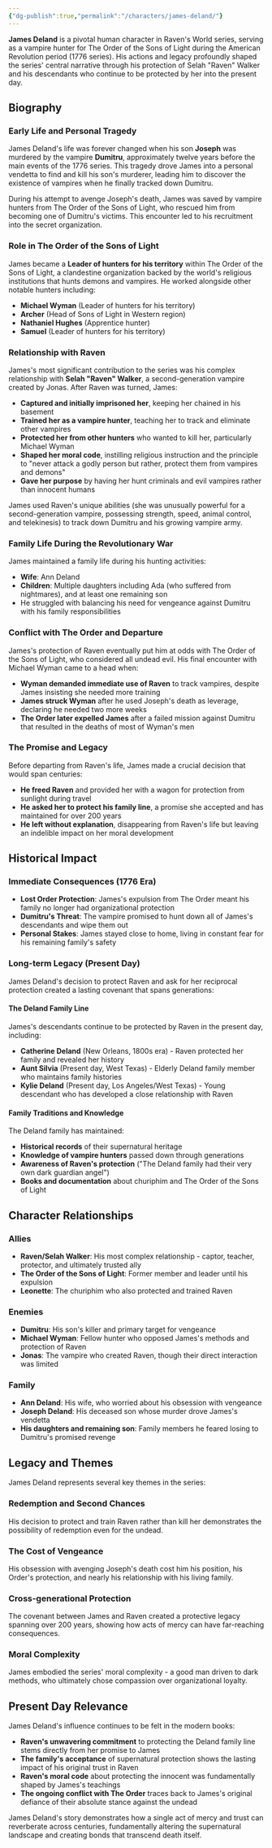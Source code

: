 ```yaml
---
{"dg-publish":true,"permalink":"/characters/james-deland/"}
---
```




**James Deland** is a pivotal human character in Raven's World series, serving as a vampire hunter for The Order of the Sons of Light during the American Revolution period (1776 series). His actions and legacy profoundly shaped the series' central narrative through his protection of Selah "Raven" Walker and his descendants who continue to be protected by her into the present day.

## Biography

### Early Life and Personal Tragedy

James Deland's life was forever changed when his son **Joseph** was murdered by the vampire **Dumitru**, approximately twelve years before the main events of the 1776 series. This tragedy drove James into a personal vendetta to find and kill his son's murderer, leading him to discover the existence of vampires when he finally tracked down Dumitru.

During his attempt to avenge Joseph's death, James was saved by vampire hunters from The Order of the Sons of Light, who rescued him from becoming one of Dumitru's victims. This encounter led to his recruitment into the secret organization.

### Role in The Order of the Sons of Light

James became a **Leader of hunters for his territory** within The Order of the Sons of Light, a clandestine organization backed by the world's religious institutions that hunts demons and vampires. He worked alongside other notable hunters including:

- **Michael Wyman** (Leader of hunters for his territory)
- **Archer** (Head of Sons of Light in Western region)
- **Nathaniel Hughes** (Apprentice hunter)
- **Samuel** (Leader of hunters for his territory)

### Relationship with Raven

James's most significant contribution to the series was his complex relationship with **Selah "Raven" Walker**, a second-generation vampire created by Jonas. After Raven was turned, James:

- **Captured and initially imprisoned her**, keeping her chained in his basement
- **Trained her as a vampire hunter**, teaching her to track and eliminate other vampires
- **Protected her from other hunters** who wanted to kill her, particularly Michael Wyman
- **Shaped her moral code**, instilling religious instruction and the principle to "never attack a godly person but rather, protect them from vampires and demons"
- **Gave her purpose** by having her hunt criminals and evil vampires rather than innocent humans

James used Raven's unique abilities (she was unusually powerful for a second-generation vampire, possessing strength, speed, animal control, and telekinesis) to track down Dumitru and his growing vampire army.

### Family Life During the Revolutionary War

James maintained a family life during his hunting activities:

- **Wife**: Ann Deland
- **Children**: Multiple daughters including Ada (who suffered from nightmares), and at least one remaining son
- He struggled with balancing his need for vengeance against Dumitru with his family responsibilities

### Conflict with The Order and Departure

James's protection of Raven eventually put him at odds with The Order of the Sons of Light, who considered all undead evil. His final encounter with Michael Wyman came to a head when:

- **Wyman demanded immediate use of Raven** to track vampires, despite James insisting she needed more training
- **James struck Wyman** after he used Joseph's death as leverage, declaring he needed two more weeks
- **The Order later expelled James** after a failed mission against Dumitru that resulted in the deaths of most of Wyman's men

### The Promise and Legacy

Before departing from Raven's life, James made a crucial decision that would span centuries:

- **He freed Raven** and provided her with a wagon for protection from sunlight during travel
- **He asked her to protect his family line**, a promise she accepted and has maintained for over 200 years
- **He left without explanation**, disappearing from Raven's life but leaving an indelible impact on her moral development

## Historical Impact

### Immediate Consequences (1776 Era)

- **Lost Order Protection**: James's expulsion from The Order meant his family no longer had organizational protection
- **Dumitru's Threat**: The vampire promised to hunt down all of James's descendants and wipe them out
- **Personal Stakes**: James stayed close to home, living in constant fear for his remaining family's safety

### Long-term Legacy (Present Day)

James Deland's decision to protect Raven and ask for her reciprocal protection created a lasting covenant that spans generations:

#### The Deland Family Line

James's descendants continue to be protected by Raven in the present day, including:

- **Catherine Deland** (New Orleans, 1800s era) - Raven protected her family and revealed her history
- **Aunt Silvia** (Present day, West Texas) - Elderly Deland family member who maintains family histories
- **Kylie Deland** (Present day, Los Angeles/West Texas) - Young descendant who has developed a close relationship with Raven

#### Family Traditions and Knowledge

The Deland family has maintained:

- **Historical records** of their supernatural heritage
- **Knowledge of vampire hunters** passed down through generations
- **Awareness of Raven's protection** ("The Deland family had their very own dark guardian angel")
- **Books and documentation** about churiphim and The Order of the Sons of Light

## Character Relationships

### Allies

- **Raven/Selah Walker**: His most complex relationship - captor, teacher, protector, and ultimately trusted ally
- **The Order of the Sons of Light**: Former member and leader until his expulsion
- **Leonette**: The churiphim who also protected and trained Raven

### Enemies

- **Dumitru**: His son's killer and primary target for vengeance
- **Michael Wyman**: Fellow hunter who opposed James's methods and protection of Raven
- **Jonas**: The vampire who created Raven, though their direct interaction was limited

### Family

- **Ann Deland**: His wife, who worried about his obsession with vengeance
- **Joseph Deland**: His deceased son whose murder drove James's vendetta
- **His daughters and remaining son**: Family members he feared losing to Dumitru's promised revenge

## Legacy and Themes

James Deland represents several key themes in the series:

### Redemption and Second Chances

His decision to protect and train Raven rather than kill her demonstrates the possibility of redemption even for the undead.

### The Cost of Vengeance

His obsession with avenging Joseph's death cost him his position, his Order's protection, and nearly his relationship with his living family.

### Cross-generational Protection

The covenant between James and Raven created a protective legacy spanning over 200 years, showing how acts of mercy can have far-reaching consequences.

### Moral Complexity

James embodied the series' moral complexity - a good man driven to dark methods, who ultimately chose compassion over organizational loyalty.

## Present Day Relevance

James Deland's influence continues to be felt in the modern books:

- **Raven's unwavering commitment** to protecting the Deland family line stems directly from her promise to James
- **The family's acceptance** of supernatural protection shows the lasting impact of his original trust in Raven
- **Raven's moral code** about protecting the innocent was fundamentally shaped by James's teachings
- **The ongoing conflict with The Order** traces back to James's original defiance of their absolute stance against the undead

James Deland's story demonstrates how a single act of mercy and trust can reverberate across centuries, fundamentally altering the supernatural landscape and creating bonds that transcend death itself.